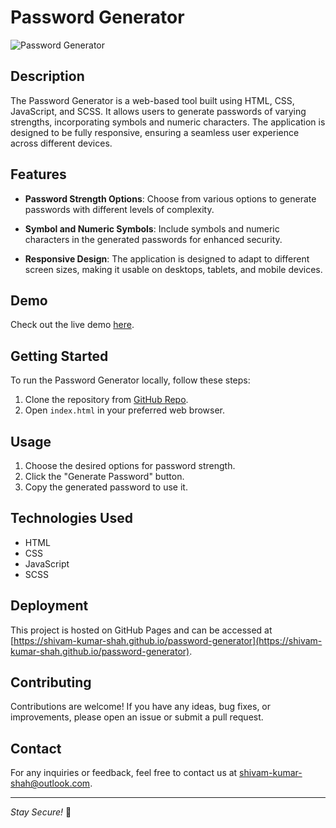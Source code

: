 # Password Generator

![Password Generator](https://github.com/shivam-kumar-shah/password-generator/assets/134827809/5ebc47f1-1a5e-43e5-a3de-97ec13fd396d)

## Description

The Password Generator is a web-based tool built using HTML, CSS, JavaScript, and SCSS. It allows users to generate passwords of varying strengths, incorporating symbols and numeric characters. The application is designed to be fully responsive, ensuring a seamless user experience across different devices.

## Features

- **Password Strength Options**: Choose from various options to generate passwords with different levels of complexity.

- **Symbol and Numeric Symbols**: Include symbols and numeric characters in the generated passwords for enhanced security.

- **Responsive Design**: The application is designed to adapt to different screen sizes, making it usable on desktops, tablets, and mobile devices.

## Demo

Check out the live demo [here](https://shivam-kumar-shah.github.io/password-generator).

## Getting Started

To run the Password Generator locally, follow these steps:

1. Clone the repository from [GitHub Repo](https://github.com/shivam-kumar-shah/password-generator).
2. Open `index.html` in your preferred web browser.

## Usage

1. Choose the desired options for password strength.
2. Click the "Generate Password" button.
3. Copy the generated password to use it.

## Technologies Used

- HTML
- CSS
- JavaScript
- SCSS

## Deployment

This project is hosted on GitHub Pages and can be accessed at [https://shivam-kumar-shah.github.io/password-generator](https://shivam-kumar-shah.github.io/password-generator).

## Contributing

Contributions are welcome! If you have any ideas, bug fixes, or improvements, please open an issue or submit a pull request.

## Contact

For any inquiries or feedback, feel free to contact us at [shivam-kumar-shah@outlook.com](mailto:shivam-kumar-shah@outlook.com).

---

*Stay Secure!* 🔐
